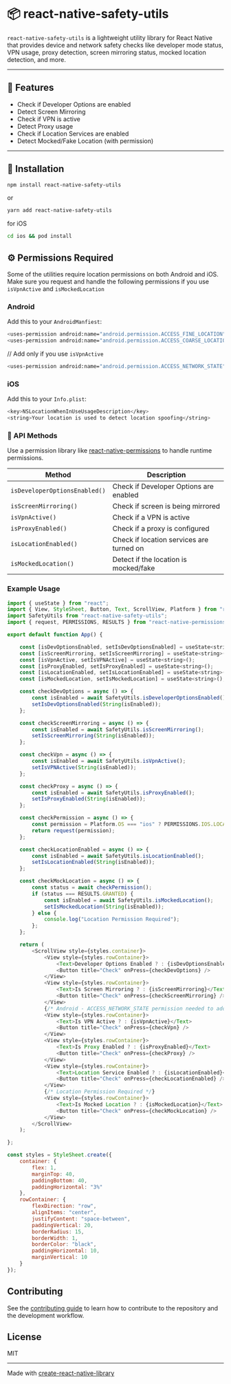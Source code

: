 # 📦 react-native-safety-utils

`react-native-safety-utils` is a lightweight utility library for React Native that provides device and network safety checks like developer mode status, VPN usage, proxy detection, screen mirroring status, mocked location detection, and more.

---

## 🚀 Features

- Check if Developer Options are enabled
- Detect Screen Mirroring
- Check if VPN is active
- Detect Proxy usage
- Check if Location Services are enabled
- Detect Mocked/Fake Location (with permission)

---

## 📲 Installation

```sh
npm install react-native-safety-utils
```
or
```sh
yarn add react-native-safety-utils
```

for iOS

```sh
cd ios && pod install
```

## ⚙️ Permissions Required

Some of the utilities require location permissions on both Android and iOS. Make sure you request and handle the following permissions if you use `isVpnActive` and `isMockedLocation`

### Android

Add this to your `AndroidManfiest`:

```sh
<uses-permission android:name="android.permission.ACCESS_FINE_LOCATION" />
<uses-permission android:name="android.permission.ACCESS_COARSE_LOCATION" />
```
// Add only if you use `isVpnActive`
```sh
<uses-permission android:name="android.permission.ACCESS_NETWORK_STATE" />
```

### iOS

Add this to your `Info.plist`:

```sh
<key>NSLocationWhenInUseUsageDescription</key>
<string>Your location is used to detect location spoofing</string>
```

### 📘 API Methods

Use a permission library like [react-native-permissions](https://www.npmjs.com/package/react-native-permissions) to handle runtime permissions.

| Method                        | Description                              |
| ----------------------------- | ---------------------------------------- |
| `isDeveloperOptionsEnabled()` | Check if Developer Options are enabled   |
| `isScreenMirroring()`         | Check if screen is being mirrored        |
| `isVpnActive()`               | Check if a VPN is active                 |
| `isProxyEnabled()`            | Check if a proxy is configured           |
| `isLocationEnabled()`         | Check if location services are turned on |
| `isMockedLocation()`          | Detect if the location is mocked/fake    |


### Example Usage

```js
import { useState } from "react";
import { View, StyleSheet, Button, Text, ScrollView, Platform } from "react-native";
import SafetyUtils from "react-native-safety-utils";
import { request, PERMISSIONS, RESULTS } from "react-native-permissions";

export default function App() {

    const [isDevOptionsEnabled, setIsDevOptionsEnabled] = useState<string>();
    const [isScreenMirroring, setIsScreenMirroring] = useState<string>();
    const [isVpnActive, setIsVPNActive] = useState<string>();
    const [isProxyEnabled, setIsProxyEnabled] = useState<string>();
    const [isLocationEnabled, setIsLocationEnabled] = useState<string>();
    const [isMockedLocation, setIsMockedLocation] = useState<string>();

    const checkDevOptions = async () => {
        const isEnabled = await SafetyUtils.isDeveloperOptionsEnabled();
        setIsDevOptionsEnabled(String(isEnabled));
    };

    const checkScreenMirroring = async () => {
        const isEnabled = await SafetyUtils.isScreenMirroring();
        setIsScreenMirroring(String(isEnabled));
    };

    const checkVpn = async () => {
        const isEnabled = await SafetyUtils.isVpnActive();
        setIsVPNActive(String(isEnabled));
    };

    const checkProxy = async () => {
        const isEnabled = await SafetyUtils.isProxyEnabled();
        setIsProxyEnabled(String(isEnabled));
    };

    const checkPermission = async () => {
        const permission = Platform.OS === "ios" ? PERMISSIONS.IOS.LOCATION_WHEN_IN_USE : PERMISSIONS.ANDROID.ACCESS_FINE_LOCATION;
        return request(permission);
    };

    const checkLocationEnabled = async () => {
        const isEnabled = await SafetyUtils.isLocationEnabled();
        setIsLocationEnabled(String(isEnabled));
    };

    const checkMockLocation = async () => {
        const status = await checkPermission();
        if (status === RESULTS.GRANTED) {
            const isEnabled = await SafetyUtils.isMockedLocation();
            setIsMockedLocation(String(isEnabled));
        } else {
            console.log("Location Permission Required");
        };
    };

    return (
        <ScrollView style={styles.container}>
            <View style={styles.rowContainer}>
                <Text>Developer Options Enabled ? : {isDevOptionsEnabled}</Text>
                <Button title="Check" onPress={checkDevOptions} />
            </View>
            <View style={styles.rowContainer}>
                <Text>Is Screen Mirroring ? : {isScreenMirroring}</Text>
                <Button title="Check" onPress={checkScreenMirroring} />
            </View>
            {/* Android - ACCESS_NETWORK_STATE permission needed to add in Android Manifest */}
            <View style={styles.rowContainer}>
                <Text>Is VPN Active ? : {isVpnActive}</Text>
                <Button title="Check" onPress={checkVpn} />
            </View>
            <View style={styles.rowContainer}>
                <Text>Is Proxy Enabled ? : {isProxyEnabled}</Text>
                <Button title="Check" onPress={checkProxy} />
            </View>
            <View style={styles.rowContainer}>
                <Text>Location Service Enabled ? : {isLocationEnabled}</Text>
                <Button title="Check" onPress={checkLocationEnabled} />
            </View>
            {/* Location Permission Required */}
            <View style={styles.rowContainer}>
                <Text>Is Mocked Location ? : {isMockedLocation}</Text>
                <Button title="Check" onPress={checkMockLocation} />
            </View>
        </ScrollView>
    );

};

const styles = StyleSheet.create({
    container: {
        flex: 1,
        marginTop: 40,
        paddingBottom: 40,
        paddingHorizontal: "3%"
    },
    rowContainer: {
        flexDirection: "row",
        alignItems: "center",
        justifyContent: "space-between",
        paddingVertical: 20,
        borderRadius: 15,
        borderWidth: 1,
        borderColor: "black",
        paddingHorizontal: 10,
        marginVertical: 10
    }
});
```

## Contributing

See the [contributing guide](CONTRIBUTING.md) to learn how to contribute to the repository and the development workflow.

## License

MIT

---

Made with [create-react-native-library](https://github.com/callstack/react-native-builder-bob)
